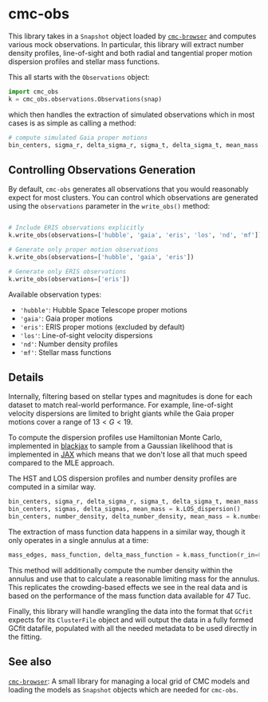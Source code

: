 # cmc-obs

This library takes in a `Snapshot` object loaded by [`cmc-browser`](https://github.com/pjs902/cmc-browser) and computes various mock
observations. In particular, this library will extract number density profiles, line-of-sight and
both radial and tangential proper motion dispersion profiles and stellar mass functions.

This all starts with the `Observations` object:

```python
import cmc_obs
k = cmc_obs.observations.Observations(snap)
```

which then handles the extraction of simulated observations which in most cases is as simple as
calling a method:

```python
# compute simulated Gaia proper motions
bin_centers, sigma_r, delta_sigma_r, sigma_t, delta_sigma_t, mean_mass = k.gaia_PMs()
```

## Controlling Observations Generation

By default, `cmc-obs` generates all observations that you would reasonably expect for most clusters. You can control which observations are generated using the `observations` parameter in the `write_obs()` method:

```python

# Include ERIS observations explicitly
k.write_obs(observations=['hubble', 'gaia', 'eris', 'los', 'nd', 'mf'])

# Generate only proper motion observations
k.write_obs(observations=['hubble', 'gaia', 'eris'])

# Generate only ERIS observations
k.write_obs(observations=['eris'])
```

Available observation types:

- `'hubble'`: Hubble Space Telescope proper motions
- `'gaia'`: Gaia proper motions  
- `'eris'`: ERIS proper motions (excluded by default)
- `'los'`: Line-of-sight velocity dispersions
- `'nd'`: Number density profiles
- `'mf'`: Stellar mass functions

## Details

Internally, filtering based on stellar types and magnitudes is done for each dataset to match
real-world performance. For example, line-of-sight velocity dispersions are limited to bright giants
while the Gaia proper motions cover a range of $13 < G< 19$.

To compute the dispersion profiles use Hamiltonian Monte Carlo, implemented in
[blackjax](https://github.com/blackjax-devs/blackjax) to sample from a Gaussian likelihood that is
implemented in [JAX](https://github.com/google/jax) which means that we don't lose all that much
speed compared to the MLE approach.

The HST and LOS dispersion profiles and number density profiles are computed in a similar way.

```python
bin_centers, sigma_r, delta_sigma_r, sigma_t, delta_sigma_t, mean_mass = k.hubble_PMs()
bin_centers, sigmas, delta_sigmas, mean_mass = k.LOS_dispersion()
bin_centers, number_density, delta_number_density, mean_mass = k.number_density()
```

The extraction of mass function data happens in a similar way, though it only operates in a single
annulus at a time:

```python
mass_edges, mass_function, delta_mass_function = k.mass_function(r_in=0, r_out=0.4)
```

This method will additionally compute the number density within the annulus and use that to
calculate a reasonable limiting mass for the annulus. This replicates the crowding-based effects we
see in the real data and is based on the performance of the mass function data available for 47 Tuc.

Finally, this library will handle wrangling the data into the format that `GCfit` expects for its
`ClusterFile` object and will output the data in a fully formed GCfit datafile, populated with all
the needed metadata to be used directly in the fitting.

## See also

[`cmc-browser`](https://github.com/pjs902/cmc-browser): A small library for managing a local grid of CMC models and loading the models as `Snapshot` objects which are needed for `cmc-obs`.
